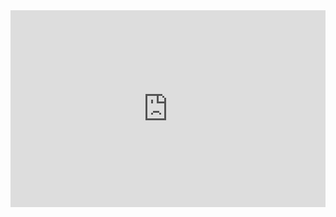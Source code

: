 <iframe width="100%" height="315" src="https://www.youtube.com/embed/r9BSMBXyoFk?list=PLKub218pIBvER9BC5wK6FH8YhmTtsZN2G" title="YouTube video player" frameborder="0" allow="accelerometer; autoplay; clipboard-write; encrypted-media; gyroscope; picture-in-picture" allowfullscreen></iframe>